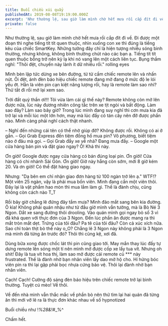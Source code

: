 ```yaml
---
title: Buổi chiều xúi quẩy
publishedAt: 2019-08-08T19:19:00.000Z
excerpt: 'Như thường lệ, sau giờ làm mình chờ hết mưa rồi cắp đít đi về. Đi được một đoạn thì nghe tiếng tít tít quen thuộc, nhìn xuống con xe thì đúng là tiếng kêu của chiếc SmartKey. Những tưởng đây chỉ là hiện tượng nhiễu sóng bình thường, nhưng không, không bình thường chút nào các bạn ạ. Tiếng tít tít quen thuộc bỗng trở nên kỳ lạ khi nó vang lên một cách liên tục. Bụng thầm nghĩ: "Thôi đệt, chuyến này lành ít dữ nhiều rồi."'
private: false
---
```


Như thường lệ, sau giờ làm mình chờ hết mưa rồi cắp đít đi về. Đi được một đoạn
thì nghe tiếng tít tít quen thuộc, nhìn xuống con xe thì đúng là tiếng kêu của
chiếc SmartKey. Những tưởng đây chỉ là hiện tượng nhiễu sóng bình thường, nhưng
không, không bình thường chút nào các bạn ạ. Tiếng tít tít quen thuộc bỗng trở
nên kỳ lạ khi nó vang lên một cách liên tục. Bụng thầm nghĩ: "Thôi đệt, chuyến
này lành ít dữ nhiều rồi." rolling eyes

Mình bèn lập tức dừng xe bên đường, từ từ cầm chiếc remote lên và nhấn nút. Ôi
đệt, ánh đèn báo hiệu chiếc remote đang mở đang ở mức độ le lói yếu ớt. Hẳn là
viên pin cạn kiệt năng lượng rồi, hay là remote làm sao nhỉ? Thử tắt đi rồi mở
lại xem sao.

Trời đất quỷ thần ơi!!! Tôi vừa làm cái gì thế này? Remote không còn mở lên được
nữa, lúc này đương nhiên công tắc trên xe tịt ngòi và bất động. Làm sao đây? Làm
sao bây giờ? Trong lúc mình đang suy nghĩ thì cơn mưa kia đã trở lại và mỗi lúc
một lớn hơn, may mà lúc đấy có tán cây nên đỡ được phần nào. Mình càng phải nghĩ
cách thật nhanh.

– Nghĩ đến những cái tên có thể nhờ giúp đỡ? Không được rồi. Không có ai ở gần.
– Gọi Grab Express đến tiệm đồng hồ mua pin? Vô phương, biết tiệm nào ở đâu mà
gọi. – Gọi Grab đẩy xe về nhà? Đang mưa đấy. – Google một cửa hàng bán pin và
đặt giao ngay? Ồ! Khả thi này.

Ơn giời! Google được ngay cửa hàng có bán đúng loại pin. Ơn giời! Cửa hàng có
chi nhánh Sài Gòn. Ơn giời! Giờ này hẵng còn sớm, mới 8 giờ kém 20. Và ơn giời!
Có thể đặt hàng giao ngay.

Nhưng: "Dạ bên em chỉ nhận giao đơn hàng từ 100 ngàn trở lên ạ." WTF!? Một viên
25 ngàn, vậy là phải mua bốn viên. Mình đang cần một viên thôi. Đây lại là vật
phẩm hao mòn thì mua lắm làm gì. Thế là đành chịu, cũng không còn cách nào T_T

Rồi bây giờ chẳng lẽ đứng đây tắm mưa? Mình đảo mắt sang bên kia đường. Ô kìa!
Không phải quán nhậu như từ đầu giờ mình vẫn tưởng, mà là Bò Né 3 Ngon. Dắt xe
sang đường thôi drooling. Vào quán mình gọi ngay bò số 3 vì đã khá quen với thực
đơn của 3 Ngon. Đến lúc phần ăn được mang ra thì mắt tròn mắt dẹt. Trứng của tôi
đâu? Pa tê của tôi đâu? Còn cả xúc xích nữa. Sao chỉ toàn thịt bò thế này o_O?
Chẳng lẽ 3 Ngon này không phải là 3 Ngon mà mình đã từng ăn trước đó? Thôi thì
cũng kệ, xơi đã.

Dùng bữa xong được chốc lát thì pin cũng giao tới. May mắn thay lúc đấy tự dưng
remote lên sóng một tí nên mình mở được cốp xe lấy tua vít. Nhưng oh shit! Đây
là tua vít hoa thị, làm sao mở được cái remote củ *** này frustrated. Thế là
đành nhờ bạn nhân viên lấy dao mở hộ cho. Hí hửng bóc viên pin ra thì lại gặp
phải bọc nhựa cứng bảo vệ. Thôi lại đành nhờ bạn nhân viên.

Cạch! Cạch! Cường độ sáng đèn báo hiệu trên chiếc remote trở lại bình thường.
Tuyệt cú mèo! Về thôi.

Về đến nhà mình vẫn thắc mắc về phần bò nên thử tìm lại hai quán đã từng ăn thì
mới vỡ lẽ ra là thực đơn khác nhau về số hypnotized

Buổi chiều như !_%28&_!#_%^

Chấm hết.
